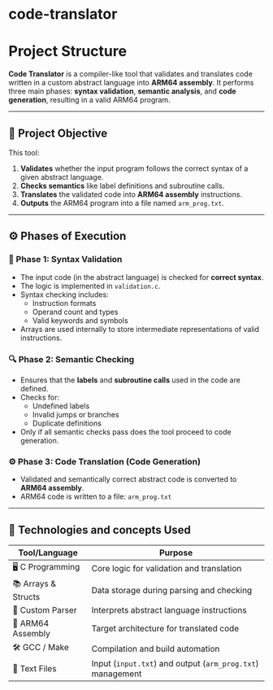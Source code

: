 # code-translator
# Project Structure

**Code Translator** is a compiler-like tool that validates and translates code written in a custom abstract language into **ARM64 assembly**. It performs three main phases: **syntax validation**, **semantic analysis**, and **code generation**, resulting in a valid ARM64 program.

---

## 📌 Project Objective

This tool:
1. **Validates** whether the input program follows the correct syntax of a given abstract language.
2. **Checks semantics** like label definitions and subroutine calls.
3. **Translates** the validated code into **ARM64 assembly** instructions.
4. **Outputs** the ARM64 program into a file named `arm_prog.txt`.

---

## ⚙️ Phases of Execution

### 🧾 Phase 1: Syntax Validation
- The input code (in the abstract language) is checked for **correct syntax**.
- The logic is implemented in `validation.c`.
- Syntax checking includes:
  - Instruction formats
  - Operand count and types
  - Valid keywords and symbols
- Arrays are used internally to store intermediate representations of valid instructions.

### 🔍 Phase 2: Semantic Checking
- Ensures that the **labels** and **subroutine calls** used in the code are defined.
- Checks for:
  - Undefined labels
  - Invalid jumps or branches
  - Duplicate definitions
- Only if all semantic checks pass does the tool proceed to code generation.

### ⚙️ Phase 3: Code Translation (Code Generation)
- Validated and semantically correct abstract code is converted to **ARM64 assembly**.
- ARM64 code is written to a file: `arm_prog.txt`


---

## 🧰 Technologies and concepts Used

| Tool/Language     | Purpose                                  |
|-------------------|------------------------------------------|
| 🖥️ C Programming  | Core logic for validation and translation |
| 📚 Arrays & Structs | Data storage during parsing and checking |
| 🧠 Custom Parser   | Interprets abstract language instructions |
| 🧾 ARM64 Assembly | Target architecture for translated code  |
| 🛠️ GCC / Make     | Compilation and build automation         |
| 📝 Text Files     | Input (`input.txt`) and output (`arm_prog.txt`) management |


